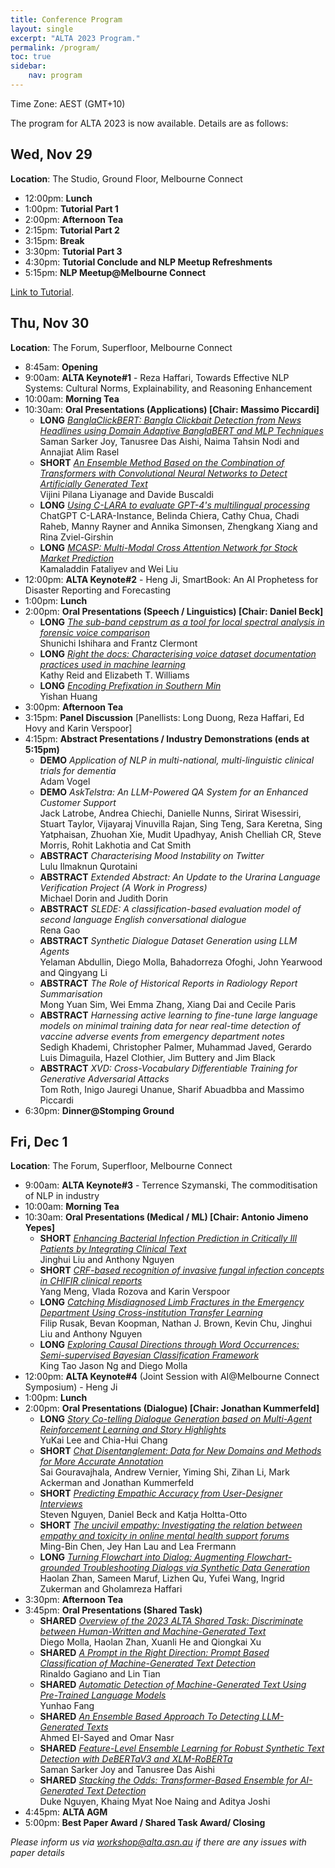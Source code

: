 ```yaml
---
title: Conference Program
layout: single
excerpt: "ALTA 2023 Program."
permalink: /program/
toc: true
sidebar:
    nav: program
---
```


<style>
.paper_title {font-style: italic;}
.font {font-size: .8em;}
.long {color: #888;}
</style>

Time Zone: AEST (GMT+10)

The program for ALTA 2023 is now available. Details are as follows:

## __Wed, Nov 29__
__Location__: The Studio, Ground Floor, Melbourne Connect   

- 12:00pm: **Lunch**
- 1:00pm: **Tutorial Part 1**
- 2:00pm: **Afternoon Tea**
- 2:15pm: **Tutorial Part 2**
- 3:15pm: **Break**
- 3:30pm: **Tutorial Part 3**
- 4:30pm: **Tutorial Conclude and NLP Meetup Refreshments**
- 5:15pm: **NLP Meetup@Melbourne Connect**

[Link to Tutorial](/files/t_1.pdf).


## __Thu, Nov 30__
__Location__: The Forum, Superfloor, Melbourne Connect      

- 8:45am: **Opening**
- 9:00am: **ALTA Keynote#1** - Reza Haffari, Towards Effective NLP Systems: Cultural Norms, Explainability, and Reasoning Enhancement
- 10:00am: **Morning Tea**
- 10:30am: **Oral Presentations (Applications) [Chair: Massimo Piccardi]**
  - **LONG** [*BanglaClickBERT: Bangla Clickbait Detection from News Headlines using Domain Adaptive BanglaBERT and MLP Techniques*](/files/3.pdf) <br>Saman Sarker Joy, Tanusree Das Aishi, Naima Tahsin Nodi and Annajiat Alim Rasel
  - **SHORT** [*An Ensemble Method Based on the Combination of Transformers with Convolutional Neural Networks to Detect Artificially Generated Text*](/files/9.pdf)<br>Vijini Pilana Liyanage and Davide Buscaldi
  - **LONG** [*Using C-LARA to evaluate GPT-4's multilingual processing*](/files/10.pdf) <br>ChatGPT C-LARA-Instance, Belinda Chiera, Cathy Chua, Chadi Raheb, Manny Rayner and Annika Simonsen, Zhengkang Xiang and Rina Zviel-Girshin
  - **LONG** [*MCASP: Multi-Modal Cross Attention Network for Stock Market Prediction*](/files.29.pdf) <br>Kamaladdin Fataliyev and Wei Liu
- 12:00pm: **ALTA Keynote#2** - Heng Ji, SmartBook: An AI Prophetess for Disaster Reporting and Forecasting
- 1:00pm: **Lunch**
- 2:00pm: **Oral Presentations (Speech / Linguistics) [Chair: Daniel Beck]**
  - **LONG** [*The sub-band cepstrum as a tool for local spectral analysis in forensic voice comparison*](/files/18.pdf) <br>Shunichi Ishihara and Frantz Clermont
  - **LONG** [*Right the docs: Characterising voice dataset documentation practices used in machine learning*](/files/22.pdf)<br>Kathy Reid and Elizabeth T. Williams
  - **LONG** [*Encoding Prefixation in Southern Min*](/files/37.pdf) <br>Yishan Huang
- 3:00pm: **Afternoon Tea**
- 3:15pm: **Panel Discussion** [Panellists: Long Duong, Reza Haffari, Ed Hovy and Karin Verspoor]
- 4:15pm: **Abstract Presentations / Industry Demonstrations (ends at 5:15pm)**
  - **DEMO** *Application of NLP in multi-national, multi-linguistic clinical trials for dementia* <br>Adam Vogel
  - **DEMO** *AskTelstra: An LLM-Powered QA System for an Enhanced Customer Support* <br>Jack Latrobe, Andrea Chiechi, Danielle Nunns, Sirirat Wisessiri, Stuart Taylor, Vijayaraj Vinuvilla Rajan, Sing Teng, Sara Keretna, Sing Yatphaisan, Zhuohan Xie, Mudit Upadhyay, Anish Chelliah CR, Steve Morris, Rohit Lakhotia and Cat Smith
  - **ABSTRACT** *Characterising Mood Instability on Twitter* <br>Lulu Ilmaknun Qurotaini
  - **ABSTRACT** *Extended Abstract: An Update to the Urarina Language Verification Project (A Work in Progress)* <br>Michael Dorin and Judith Dorin
  - **ABSTRACT** *SLEDE: A classification-based evaluation model of second language English conversational dialogue* <br>Rena Gao
  - **ABSTRACT** *Synthetic Dialogue Dataset Generation using LLM Agents* <br>Yelaman Abdullin, Diego Molla, Bahadorreza Ofoghi, John Yearwood and Qingyang Li
  - **ABSTRACT** *The Role of Historical Reports in Radiology Report Summarisation* <br>Mong Yuan Sim, Wei Emma Zhang, Xiang Dai and Cecile Paris
  - **ABSTRACT** *Harnessing active learning to fine-tune large language models on minimal training data for near real-time detection of vaccine adverse events from emergency department notes* <br>Sedigh Khademi, Christopher Palmer, Muhammad Javed, Gerardo Luis Dimaguila, Hazel Clothier, Jim Buttery and Jim Black 
  - **ABSTRACT** *XVD: Cross-Vocabulary Differentiable Training for Generative Adversarial Attacks* <br>Tom Roth, Inigo Jauregi Unanue, Sharif Abuadbba and Massimo Piccardi
- 6:30pm: **Dinner@Stomping Ground**


## __Fri, Dec 1__
__Location__: The Forum, Superfloor, Melbourne Connect 

- 9:00am: **ALTA Keynote#3** - Terrence Szymanski, The commoditisation of NLP in industry
- 10:00am: **Morning Tea**
- 10:30am: **Oral Presentations (Medical / ML) [Chair: Antonio Jimeno Yepes]**
  - **SHORT** [*Enhancing Bacterial Infection Prediction in Critically Ill Patients by Integrating Clinical Text*](/files/17.pdf) <br>Jinghui Liu and Anthony Nguyen
  - **SHORT** [*CRF-based recognition of invasive fungal infection concepts in CHIFIR clinical reports*](/files/26.pdf) <br>Yang Meng, Vlada Rozova and Karin Verspoor
  - **LONG** [*Catching Misdiagnosed Limb Fractures in the Emergency Department Using Cross-institution Transfer Learning*](/files/34.pdf) <br>Filip Rusak, Bevan Koopman, Nathan J. Brown, Kevin Chu, Jinghui Liu and Anthony Nguyen
  - **LONG** [*Exploring Causal Directions through Word Occurrences: Semi-supervised Bayesian Classification Framework*](/files/12.pdf) <br>King Tao Jason Ng and Diego Molla
- 12:00pm: **ALTA Keynote#4** (Joint Session with AI@Melbourne Connect Symposium) - Heng Ji
- 1:00pm: **Lunch**
- 2:00pm: **Oral Presentations (Dialogue) [Chair: Jonathan Kummerfeld]**
  - **LONG** [*Story Co-telling Dialogue Generation based on Multi-Agent Reinforcement Learning and Story Highlights*](/files/6.pdf) <br>YuKai Lee and Chia-Hui Chang
  - **SHORT** [*Chat Disentanglement: Data for New Domains and Methods for More Accurate Annotation*](/files/13.pdf) <br>Sai Gouravajhala, Andrew Vernier, Yiming Shi, Zihan Li, Mark Ackerman and Jonathan Kummerfeld 
  - **SHORT** [*Predicting Empathic Accuracy from User-Designer Interviews*](/files/24.pdf) <br>Steven Nguyen, Daniel Beck and Katja Holtta-Otto
  - **SHORT** [*The uncivil empathy: Investigating the relation between empathy and toxicity in online mental health support forums*](/files/27.pdf) <br>Ming-Bin Chen, Jey Han Lau and Lea Frermann
  - **LONG** [*Turning Flowchart into Dialog: Augmenting Flowchart-grounded Troubleshooting Dialogs via Synthetic Data Generation*](/files/35.pdf) <br>Haolan Zhan, Sameen Maruf, Lizhen Qu, Yufei Wang, Ingrid Zukerman and Gholamreza Haffari
- 3:30pm: **Afternoon Tea**
- 3:45pm: **Oral Presentations (Shared Task)**
  - **SHARED** [*Overview of the 2023 ALTA Shared Task: Discriminate between Human-Written and Machine-Generated Text*](/files/st_00.pdf) <br>Diego Molla, Haolan Zhan, Xuanli He and Qiongkai Xu
  - **SHARED** [*A Prompt in the Right Direction: Prompt Based Classification of Machine-Generated Text Detection*](/files/st_01.pdf) <br>Rinaldo Gagiano and Lin Tian
  - **SHARED** [*Automatic Detection of Machine-Generated Text Using Pre-Trained Language Models*](/files/st_02.pdf) <br>Yunhao Fang
  - **SHARED** [*An Ensemble Based Approach To Detecting LLM-Generated Texts*](/files/st_03.pdf) <br>Ahmed EI-Sayed and Omar Nasr
  - **SHARED** [*Feature-Level Ensemble Learning for Robust Synthetic Text Detection with DeBERTaV3 and XLM-RoBERTa*](/files/st_04.pdf) <br>Saman Sarker Joy and Tanusree Das Aishi
  - **SHARED** [*Stacking the Odds: Transformer-Based Ensemble for AI-Generated Text Detection*](/files/st_09.pdf) <br>Duke Nguyen, Khaing Myat Noe Naing and Aditya Joshi
- 4:45pm: **ALTA AGM**
- 5:00pm: **Best Paper Award / Shared Task Award/ Closing**


*Please inform us via [workshop@alta.asn.au](mailto:workshop@alta.asn.au) if there are any issues with paper details*